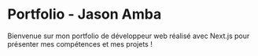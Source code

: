 # Portfolio - Jason Amba

Bienvenue sur mon portfolio de développeur web réalisé avec Next.js pour présenter mes compétences et mes projets !
